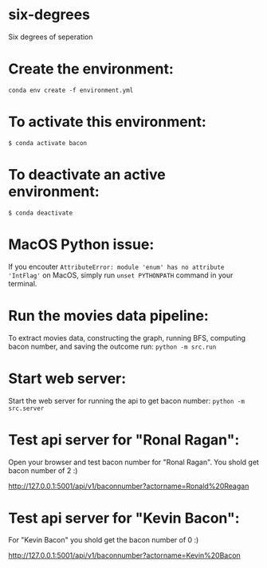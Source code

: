 # six-degrees
Six degrees of seperation

# Create the environment: 

`conda env create -f environment.yml`

# To activate this environment: 

`$ conda activate bacon`

# To deactivate an active environment: 

`$ conda deactivate`

# MacOS Python issue: 

If you encouter `AttributeError: module 'enum' has no attribute 'IntFlag'` on MacOS, simply run `unset PYTHONPATH` command in your terminal.

# Run the movies data pipeline:

To extract movies data, constructing the graph, running BFS, computing bacon number, and saving the outcome run: `python -m src.run`

# Start web server: 

Start the web server for running the api to get bacon number: `python -m src.server`

# Test api server for "Ronal Ragan":

Open your browser and test bacon number for "Ronal Ragan". You shold get bacon number of 2 :)

http://127.0.0.1:5001/api/v1/baconnumber?actorname=Ronald%20Reagan

# Test api server for "Kevin Bacon":

For "Kevin Bacon" you shold get the bacon number of 0 :)

http://127.0.0.1:5001/api/v1/baconnumber?actorname=Kevin%20Bacon